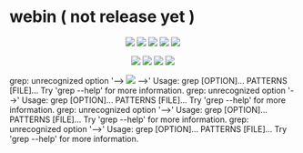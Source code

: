 # webin ( not release yet )

<p align="center">
<img src="https://img.shields.io/badge/Version-1.0-purple?style=for-the-badge">
<img src="https://img.shields.io/github/license/1337r0j4n/webin?style=for-the-badge">
<img src="https://img.shields.io/github/stars/1337r0j4n/webin?style=for-the-badge">
<img src="https://img.shields.io/github/forks/1337r0j4n/webin?color=orange&style=for-the-badge">
<img src="https://img.shields.io/github/issues/1337r0j4n/webin?color=pink&style=for-the-badge">
</p>

<p align="center">
<img src="https://img.shields.io/badge/Open%20Source-Yes-darkcyan?style=for-the-badge">
<img src="https://img.shields.io/badge/Written%20In-Bash-darkblue?style=for-the-badge">
<img src="https://img.shields.io/badge/author%20-1337r0j4n-brown?style=for-the-badge">
<img src="https://api.visitorbadge.io/api/visitors?path=https%3A%2F%2Fgithub.com%2F1337r0j4n%2Fwebin&countColor=%23263759">
</p>

grep: unrecognized option '--><!-- ---> <img src=xxx:x onerror=javascript:alert(1)> -->'
Usage: grep [OPTION]... PATTERNS [FILE]...
Try 'grep --help' for more information.
grep: unrecognized option '--><!-- --\x00> <img src=xxx:x onerror=javascript:alert(1)> -->'
Usage: grep [OPTION]... PATTERNS [FILE]...
Try 'grep --help' for more information.
grep: unrecognized option '--><!-- --\x21> <img src=xxx:x onerror=javascript:alert(1)> -->'
Usage: grep [OPTION]... PATTERNS [FILE]...
Try 'grep --help' for more information.
grep: unrecognized option '--><!-- --\x3E> <img src=xxx:x onerror=javascript:alert(1)> -->'
Usage: grep [OPTION]... PATTERNS [FILE]...
Try 'grep --help' for more information.

